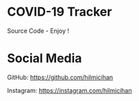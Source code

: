 # COVID-19 Tracker
Source Code - Enjoy !

# Social Media
GitHub: https://github.com/hilmicihan

Instagram: https://instagram.com/hilmicihan

